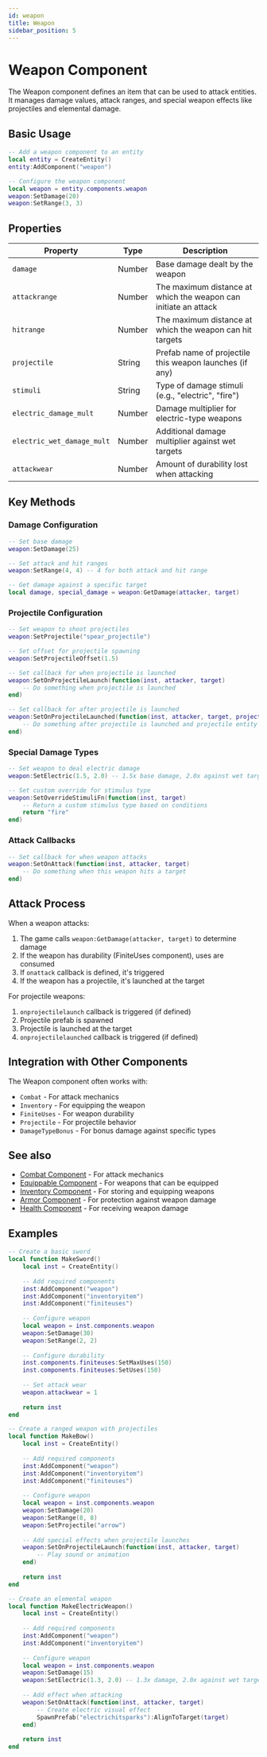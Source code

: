 ```yaml
---
id: weapon
title: Weapon
sidebar_position: 5
---
```


# Weapon Component

The Weapon component defines an item that can be used to attack entities. It manages damage values, attack ranges, and special weapon effects like projectiles and elemental damage.

## Basic Usage

```lua
-- Add a weapon component to an entity
local entity = CreateEntity()
entity:AddComponent("weapon")

-- Configure the weapon component
local weapon = entity.components.weapon
weapon:SetDamage(20)
weapon:SetRange(3, 3)
```

## Properties

| Property | Type | Description |
|----------|------|-------------|
| `damage` | Number | Base damage dealt by the weapon |
| `attackrange` | Number | The maximum distance at which the weapon can initiate an attack |
| `hitrange` | Number | The maximum distance at which the weapon can hit targets |
| `projectile` | String | Prefab name of projectile this weapon launches (if any) |
| `stimuli` | String | Type of damage stimuli (e.g., "electric", "fire") |
| `electric_damage_mult` | Number | Damage multiplier for electric-type weapons |
| `electric_wet_damage_mult` | Number | Additional damage multiplier against wet targets |
| `attackwear` | Number | Amount of durability lost when attacking |

## Key Methods

### Damage Configuration

```lua
-- Set base damage
weapon:SetDamage(25)

-- Set attack and hit ranges
weapon:SetRange(4, 4) -- 4 for both attack and hit range

-- Get damage against a specific target
local damage, special_damage = weapon:GetDamage(attacker, target)
```

### Projectile Configuration

```lua
-- Set weapon to shoot projectiles
weapon:SetProjectile("spear_projectile")

-- Set offset for projectile spawning
weapon:SetProjectileOffset(1.5)

-- Set callback for when projectile is launched
weapon:SetOnProjectileLaunch(function(inst, attacker, target)
    -- Do something when projectile is launched
end)

-- Set callback for after projectile is launched
weapon:SetOnProjectileLaunched(function(inst, attacker, target, projectile)
    -- Do something after projectile is launched and projectile entity exists
end)
```

### Special Damage Types

```lua
-- Set weapon to deal electric damage
weapon:SetElectric(1.5, 2.0) -- 1.5x base damage, 2.0x against wet targets

-- Set custom override for stimulus type
weapon:SetOverrideStimuliFn(function(inst, target)
    -- Return a custom stimulus type based on conditions
    return "fire"
end)
```

### Attack Callbacks

```lua
-- Set callback for when weapon attacks
weapon:SetOnAttack(function(inst, attacker, target)
    -- Do something when this weapon hits a target
end)
```

## Attack Process

When a weapon attacks:

1. The game calls `weapon:GetDamage(attacker, target)` to determine damage
2. If the weapon has durability (FiniteUses component), uses are consumed
3. If `onattack` callback is defined, it's triggered
4. If the weapon has a projectile, it's launched at the target

For projectile weapons:

1. `onprojectilelaunch` callback is triggered (if defined)
2. Projectile prefab is spawned
3. Projectile is launched at the target
4. `onprojectilelaunched` callback is triggered (if defined)

## Integration with Other Components

The Weapon component often works with:

- `Combat` - For attack mechanics
- `Inventory` - For equipping the weapon
- `FiniteUses` - For weapon durability
- `Projectile` - For projectile behavior
- `DamageTypeBonus` - For bonus damage against specific types

## See also

- [Combat Component](combat.md) - For attack mechanics
- [Equippable Component](equippable.md) - For weapons that can be equipped
- [Inventory Component](inventory.md) - For storing and equipping weapons
- [Armor Component](armor.md) - For protection against weapon damage
- [Health Component](health.md) - For receiving weapon damage

## Examples

```lua
-- Create a basic sword
local function MakeSword()
    local inst = CreateEntity()
    
    -- Add required components
    inst:AddComponent("weapon")
    inst:AddComponent("inventoryitem")
    inst:AddComponent("finiteuses")
    
    -- Configure weapon
    local weapon = inst.components.weapon
    weapon:SetDamage(30)
    weapon:SetRange(2, 2)
    
    -- Configure durability
    inst.components.finiteuses:SetMaxUses(150)
    inst.components.finiteuses:SetUses(150)
    
    -- Set attack wear
    weapon.attackwear = 1
    
    return inst
end

-- Create a ranged weapon with projectiles
local function MakeBow()
    local inst = CreateEntity()
    
    -- Add required components
    inst:AddComponent("weapon")
    inst:AddComponent("inventoryitem")
    inst:AddComponent("finiteuses")
    
    -- Configure weapon
    local weapon = inst.components.weapon
    weapon:SetDamage(20)
    weapon:SetRange(8, 8)
    weapon:SetProjectile("arrow")
    
    -- Add special effects when projectile launches
    weapon:SetOnProjectileLaunch(function(inst, attacker, target)
        -- Play sound or animation
    end)
    
    return inst
end

-- Create an elemental weapon
local function MakeElectricWeapon()
    local inst = CreateEntity()
    
    -- Add required components
    inst:AddComponent("weapon")
    inst:AddComponent("inventoryitem")
    
    -- Configure weapon
    local weapon = inst.components.weapon
    weapon:SetDamage(15)
    weapon:SetElectric(1.3, 2.0) -- 1.3x damage, 2.0x against wet targets
    
    -- Add effect when attacking
    weapon:SetOnAttack(function(inst, attacker, target)
        -- Create electric visual effect
        SpawnPrefab("electrichitsparks"):AlignToTarget(target)
    end)
    
    return inst
end
``` 